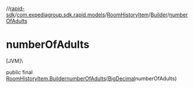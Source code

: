 //[rapid-sdk](../../../../index.md)/[com.expediagroup.sdk.rapid.models](../../index.md)/[RoomHistoryItem](../index.md)/[Builder](index.md)/[numberOfAdults](number-of-adults.md)

# numberOfAdults

[JVM]\

public final [RoomHistoryItem.Builder](index.md)[numberOfAdults](number-of-adults.md)([BigDecimal](https://docs.oracle.com/javase/8/docs/api/java/math/BigDecimal.html)numberOfAdults)
